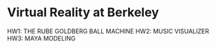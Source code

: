 # Virtual Reality at Berkeley
HW1: THE RUBE GOLDBERG BALL MACHINE
HW2: MUSIC VISUALIZER
HW3: MAYA MODELING
